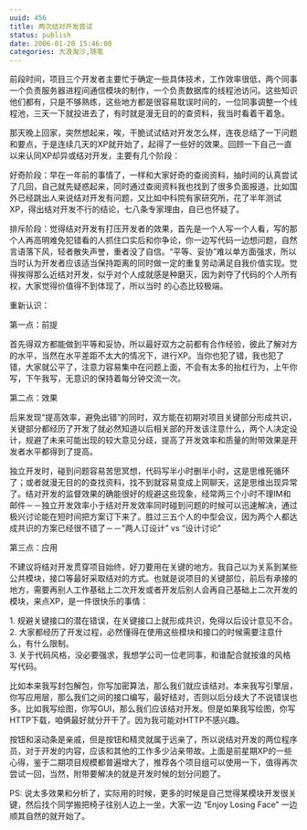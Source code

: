 ```yaml
---
uuid: 456
title: 两次结对开发尝试
status: publish
date: 2006-01-20 15:46:00
categories: 大浪淘沙,随笔
---
```

前段时间，项目三个开发者主要忙于确定一些具体技术，工作效率很低，两个同事一个负责服务器进程间通信模块的制作，一个负责数据库的线程池访问。这些知识他们都有，只是不够熟练，这些地方都是很容易耽误时间的，一位同事调整一个线程池，三天一下就投进去了，有时就是漫无目的的查资料，我当时看着干着急。

那天晚上回家，突然想起来，唉，干脆试试结对开发怎么样，连夜总结了一下问题和要点，于是连续几天的XP就开始了，起得了一些好的效果。回顾一下自己一直以来认同XP却异或结对开发，主要有几个阶段：

好奇阶段：早在一年前的事情了，一样和大家好奇的查阅资料，抽时间的认真尝试了几回，自己就先疑惑起来，同时通过查阅资料我也找到了很多负面报道，比如国外已经跳出人来说结对开发有问题，又比如中科院有家研究所，花了半年测试XP，得出结对开发不行的结论，七八条专家理由，自已也怀疑了。

排斥阶段：觉得结对开发有打压开发者的效果，首先是一个人写一个人看，写的那个人再高明难免犯错看的人抓住口实后和你争论，你一边写代码一边想问题，自然言语落下风，轻者散失声誉，重者没了自信。“平等、妥协”难以单方面强求，所以当时认为开发者应该适当保持距离的同时做一定的重复劳动满足自我价值实现。觉得挨得那么近结对开发，似乎对个人成就感是种磨灭，因为剥夺了代码的个人所有权，大家觉得价值得不到体现了，所以当时
的心态比较极端。

<!--more-->

重新认识：

第一点：前提

首先得双方都能做到平等和妥协，所以最好双方之前都有合作经验，彼此了解对方的水平，当然在水平差距不太大的情况下，进行XP。当你也犯了错，我也犯了错，大家就公平了，注意力容易集中在问题上面，不会有太多的抬杠行为，上午你写，下午我写，无意识的保持着每分钟交流一次。

第二点：效果

后来发现“提高效率，避免出错”的同时，双方能在初期对项目关键部分形成共识，关键部分都经历了开发了就必然知道以后相关部的开发该注意什么，两个人决定设计，规避了未来可能出现的较大意见分歧，提高了开发效率和质量的附带效果是开发者水平都得到了提高。

独立开发时，碰到问题容易苦思冥想，代码写半小时删半小时，这是思维死循环了；或者就漫无目的的查找资料，找不到就容易变成上网聊天，这是思维出现异常了。结对开发的监督效果的确能很好的规避这些现象，经常两三个小时不理IM和邮件－－独立开发效率小于结对开发效率同时碰到问题的时候可以迅速解决，通过极兴讨论能在短时间把方案订下来了。胜过三五个人的中型会议，因为两个人都达成共识的方案已经很不错了－－“两人订设计” vs “设计讨论”

第三点：应用

不建议将结对开发贯穿项目始终，好刀要用在关键的地方。我自己以为关系到某些公共模块，接口等最好采取结对的方式。也就是说项目的关键部位，前后有承接的地方，需要再别人工作基础上二次开发或者开发后别人会再自己基础上二次开发的模块，来点XP，是一件很快乐的事情：

1\. 规避关键接口的潜在错误，在关键接口上就形成共识，免得以后设计意见不合。  
2\. 大家都经历了开发过程，必然懂得在使用这些模块和接口的时候需要注意什么，有什么限制。  
3\. 关于代码风格，没必要强求，我想学公司一位老同事，和谁配合就按谁的风格写代码。

比如本来我写封包解包，你写加密算法，那么我们就应该结对。本来我写引擎层，你写应用层，那么我们之间的接口编写，最好结对，否则以后分歧大了不说错误也多。比如我写绘图，你写GUI，那么我们应该结对开发。但是如果我写绘图，你写HTTP下载，咱俩最好就分开干了。因为我可能对HTTP不感兴趣。

按钮和滚动条是亲戚，但是按钮和精灵就属于远亲了，所以说结对开发的两位程序员，对于开发的内容，应该和其他的工作多少沾亲带故。上面是前星期XP的一些心得，鉴于二期项目规模都普遍增大了，推荐各个项目组可以使用一下，值得再次尝试一回，当然，附带要解决的就是开发时候的划分问题了。

PS: 说太多效果和分析了，实际用的时候，更多的时候是自己觉得某模块开发很关键，然后找个同学搬把椅子往别人边上一坐，大家一边 “Enjoy Losing Face” 一边顺其自然的就开始了。

